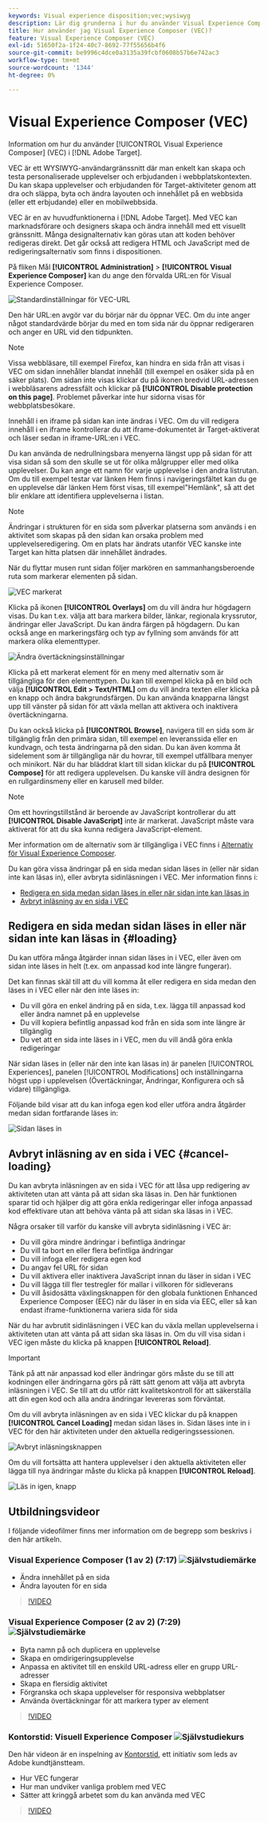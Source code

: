 ```yaml
---
keywords: Visual experience disposition;vec;wysiwyg
description: Lär dig grunderna i hur du använder Visual Experience Composer (VEC) i Adobe Target. VEC är en WYSIWYG-editor där ni enkelt kan skapa personaliserade upplevelser.
title: Hur använder jag Visual Experience Composer (VEC)?
feature: Visual Experience Composer (VEC)
exl-id: 51650f2a-1f24-40c7-8692-77f55656b4f6
source-git-commit: be9996c4dce0a3135a39fcbf0608b57b6e742ac3
workflow-type: tm+mt
source-wordcount: '1344'
ht-degree: 0%

---
```


# Visual Experience Composer (VEC)

Information om hur du använder [!UICONTROL Visual Experience Composer] (VEC) i [!DNL Adobe Target].

VEC är ett WYSIWYG-användargränssnitt där man enkelt kan skapa och testa personaliserade upplevelser och erbjudanden i webbplatskontexten. Du kan skapa upplevelser och erbjudanden för Target-aktiviteter genom att dra och släppa, byta och ändra layouten och innehållet på en webbsida (eller ett erbjudande) eller en mobilwebbsida.

VEC är en av huvudfunktionerna i [!DNL Adobe Target]. Med VEC kan marknadsförare och designers skapa och ändra innehåll med ett visuellt gränssnitt. Många designalternativ kan göras utan att koden behöver redigeras direkt. Det går också att redigera HTML och JavaScript med de redigeringsalternativ som finns i dispositionen.

På fliken Mål **[!UICONTROL Administration]** > **[!UICONTROL Visual Experience Composer]** kan du ange den förvalda URL:en för Visual Experience Composer.

![Standardinställningar för VEC-URL](/help/main/c-experiences/c-visual-experience-composer/assets/pref-default-url-new.png)

Den här URL:en avgör var du börjar när du öppnar VEC. Om du inte anger något standardvärde börjar du med en tom sida när du öppnar redigeraren och anger en URL vid den tidpunkten.

>[!NOTE]
>
>Vissa webbläsare, till exempel Firefox, kan hindra en sida från att visas i VEC om sidan innehåller blandat innehåll (till exempel en osäker sida på en säker plats). Om sidan inte visas klickar du på ikonen bredvid URL-adressen i webbläsarens adressfält och klickar på **[!UICONTROL Disable protection on this page]**. Problemet påverkar inte hur sidorna visas för webbplatsbesökare.

Innehåll i en iframe på sidan kan inte ändras i VEC. Om du vill redigera innehåll i en iframe kontrollerar du att iframe-dokumentet är Target-aktiverat och läser sedan in iframe-URL:en i VEC.

Du kan använda de nedrullningsbara menyerna längst upp på sidan för att visa sidan så som den skulle se ut för olika målgrupper eller med olika upplevelser. Du kan ange ett namn för varje upplevelse i den andra listrutan. Om du till exempel testar var länken Hem finns i navigeringsfältet kan du ge en upplevelse där länken Hem först visas, till exempel&quot;Hemlänk&quot;, så att det blir enklare att identifiera upplevelserna i listan.

>[!NOTE]
>
>Ändringar i strukturen för en sida som påverkar platserna som används i en aktivitet som skapas på den sidan kan orsaka problem med upplevelseredigering. Om en plats har ändrats utanför VEC kanske inte Target kan hitta platsen där innehållet ändrades.

När du flyttar musen runt sidan följer markören en sammanhangsberoende ruta som markerar elementen på sidan.

![VEC markerat](/help/main/c-experiences/c-visual-experience-composer/assets/vec-highlight-new.png)

Klicka på ikonen **[!UICONTROL Overlays]** om du vill ändra hur högdagern visas. Du kan t.ex. välja att bara markera bilder, länkar, regionala kryssrutor, ändringar eller JavaScript. Du kan ändra färgen på högdagern. Du kan också ange en markeringsfärg och typ av fyllning som används för att markera olika elementtyper.

![Ändra övertäckningsinställningar](/help/main/c-experiences/c-visual-experience-composer/assets/change-overlay.png)

Klicka på ett markerat element för en meny med alternativ som är tillgängliga för den elementtypen. Du kan till exempel klicka på en bild och välja **[!UICONTROL Edit > Text/HTML]** om du vill ändra texten eller klicka på en knapp och ändra bakgrundsfärgen. Du kan använda knapparna längst upp till vänster på sidan för att växla mellan att aktivera och inaktivera övertäckningarna.

Du kan också klicka på **[!UICONTROL Browse]**, navigera till en sida som är tillgänglig från den primära sidan, till exempel en leveranssida eller en kundvagn, och testa ändringarna på den sidan. Du kan även komma åt sidelement som är tillgängliga när du hovrar, till exempel utfällbara menyer och minikort. När du har bläddrat klart till sidan klickar du på **[!UICONTROL Compose]** för att redigera upplevelsen. Du kanske vill ändra designen för en rullgardinsmeny eller en karusell med bilder.

>[!NOTE]
>
>Om ett hovringstillstånd är beroende av JavaScript kontrollerar du att **[!UICONTROL Disable JavaScript]** inte är markerat. JavaScript måste vara aktiverat för att du ska kunna redigera JavaScript-element.

Mer information om de alternativ som är tillgängliga i VEC finns i [Alternativ för Visual Experience Composer](/help/main/c-experiences/c-visual-experience-composer/viztarget-options.md#reference_3BD1BEEAFA584A749ED2D08F14732E81).

Du kan göra vissa ändringar på en sida medan sidan läses in (eller när sidan inte kan läsas in), eller avbryta sidinläsningen i VEC. Mer information finns i:

* [Redigera en sida medan sidan läses in eller när sidan inte kan läsas in](#loading)
* [Avbryt inläsning av en sida i VEC](#cancel-loading)

## Redigera en sida medan sidan läses in eller när sidan inte kan läsas in {#loading}

Du kan utföra många åtgärder innan sidan läses in i VEC, eller även om sidan inte läses in helt (t.ex. om anpassad kod inte längre fungerar).

Det kan finnas skäl till att du vill komma åt eller redigera en sida medan den läses in i VEC eller när den inte läses in:

* Du vill göra en enkel ändring på en sida, t.ex. lägga till anpassad kod eller ändra namnet på en upplevelse
* Du vill kopiera befintlig anpassad kod från en sida som inte längre är tillgänglig
* Du vet att en sida inte läses in i VEC, men du vill ändå göra enkla redigeringar

När sidan läses in (eller när den inte kan läsas in) är panelen [!UICONTROL Experiences], panelen [!UICONTROL Modifications] och inställningarna högst upp i upplevelsen (Övertäckningar, Ändringar, Konfigurera och så vidare) tillgängliga.

Följande bild visar att du kan infoga egen kod eller utföra andra åtgärder medan sidan fortfarande läses in:

![Sidan läses in](/help/main/c-experiences/c-visual-experience-composer/c-vec-code-editor/assets/loading-page.png)

## Avbryt inläsning av en sida i VEC {#cancel-loading}

Du kan avbryta inläsningen av en sida i VEC för att låsa upp redigering av aktiviteten utan att vänta på att sidan ska läsas in. Den här funktionen sparar tid och hjälper dig att göra enkla redigeringar eller infoga anpassad kod effektivare utan att behöva vänta på att sidan ska läsas in i VEC.

Några orsaker till varför du kanske vill avbryta sidinläsning i VEC är:

* Du vill göra mindre ändringar i befintliga ändringar
* Du vill ta bort en eller flera befintliga ändringar
* Du vill infoga eller redigera egen kod
* Du angav fel URL för sidan
* Du vill aktivera eller inaktivera JavaScript innan du läser in sidan i VEC
* Du vill lägga till fler testregler för mallar i villkoren för sidleverans
* Du vill åsidosätta växlingsknappen för den globala funktionen Enhanced Experience Composer (EEC) när du läser in en sida via EEC, eller så kan endast iframe-funktionerna variera sida för sida

När du har avbrutit sidinläsningen i VEC kan du växla mellan upplevelserna i aktiviteten utan att vänta på att sidan ska läsas in. Om du vill visa sidan i VEC igen måste du klicka på knappen **[!UICONTROL Reload]**.

>[!IMPORTANT]
>
>Tänk på att när anpassad kod eller ändringar görs måste du se till att kodningen eller ändringarna görs på rätt sätt genom att välja att avbryta inläsningen i VEC. Se till att du utför rätt kvalitetskontroll för att säkerställa att din egen kod och alla andra ändringar levereras som förväntat.

Om du vill avbryta inläsningen av en sida i VEC klickar du på knappen **[!UICONTROL Cancel Loading]** medan sidan läses in. Sidan läses inte in i VEC för den här aktiviteten under den aktuella redigeringssessionen.

![Avbryt inläsningsknappen](/help/main/c-experiences/c-visual-experience-composer/c-vec-code-editor/assets/cancel-loading.png)

Om du vill fortsätta att hantera upplevelser i den aktuella aktiviteten eller lägga till nya ändringar måste du klicka på knappen **[!UICONTROL Reload]**.

![Läs in igen, knapp](/help/main/c-experiences/c-visual-experience-composer/c-vec-code-editor/assets/reload-in-vec.png)

## Utbildningsvideor

I följande videofilmer finns mer information om de begrepp som beskrivs i den här artikeln.

### Visual Experience Composer (1 av 2) (7:17) ![Självstudiemärke](/help/main/assets/tutorial.png)

* Ändra innehållet på en sida
* Ändra layouten för en sida

>[!VIDEO](https://video.tv.adobe.com/v/17399)

### Visual Experience Composer (2 av 2) (7:29) ![Självstudiemärke](/help/main/assets/tutorial.png)

* Byta namn på och duplicera en upplevelse
* Skapa en omdirigeringsupplevelse
* Anpassa en aktivitet till en enskild URL-adress eller en grupp URL-adresser
* Skapa en flersidig aktivitet
* Förgranska och skapa upplevelser för responsiva webbplatser
* Använda övertäckningar för att markera typer av element

>[!VIDEO](https://video.tv.adobe.com/v/17401)

### Kontorstid: Visuell Experience Composer ![Självstudiekurs](/help/main/assets/tutorial.png)

Den här videon är en inspelning av [Kontorstid](/help/main/cmp-resources-and-contact-information.md#concept_58EA30379D3B48C4848BA2A8C464A5B7), ett initiativ som leds av Adobe kundtjänstteam.

* Hur VEC fungerar
* Hur man undviker vanliga problem med VEC
* Sätter att kringgå arbetet som du kan använda med VEC

>[!VIDEO](https://video.tv.adobe.com/v/20784/)
